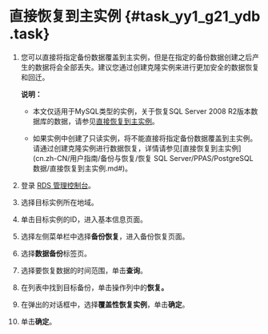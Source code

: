 # 直接恢复到主实例 {#task_yy1_g21_ydb .task}

1.  您可以直接将指定备份数据覆盖到主实例，但是在指定的备份数据创建之后产生的数据将会全部丢失。建议您通过创建克隆实例来进行更加安全的数据恢复和回迁。

    **说明：** 

    -   本文仅适用于MySQL类型的实例，关于恢复SQL Server 2008 R2版本数据库的数据，请参见[直接恢复到主实例](#)。

    -   如果实例中创建了只读实例，将不能直接将指定备份数据覆盖到主实例。请通过创建克隆实例进行数据恢复，详情请参见[直接恢复到主实例](cn.zh-CN/用户指南/备份与恢复/恢复 SQL Server/PPAS/PostgreSQL 数据/直接恢复到主实例.md#)。

2.   登录 [RDS 管理控制台](https://rds.console.aliyun.com/)。 
3.   选择目标实例所在地域。 
4.   单击目标实例的ID，进入基本信息页面。 
5.   选择左侧菜单栏中选择**备份恢复**，进入备份恢复页面。 
6.   选择**数据备份**标签页。 
7.   选择要恢复数据的时间范围，单击**查询**。 
8.   在列表中找到目标备份，单击操作列中的**恢复。** 
9.   在弹出的对话框中，选择**覆盖性恢复实例**，单击**确定**。 
10.  单击**确定**。 

